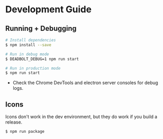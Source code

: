 # Development Guide

## Running + Debugging

```bash
# Install dependencies
$ npm install --save

# Run in debug mode
$ DEADBOLT_DEBUG=1 npm run start

# Run in production mode
$ npm run start
```

- Check the Chrome DevTools and electron server consoles for debug logs.

## Icons

Icons don't work in the dev environment, but they do work if you build a release.

```bash
$ npm run package
```
